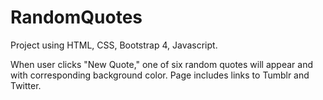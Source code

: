 # RandomQuotes

Project using HTML, CSS, Bootstrap 4, Javascript.

When user clicks "New Quote," one of six random quotes will appear and with corresponding background color.
Page includes links to Tumblr and Twitter.
